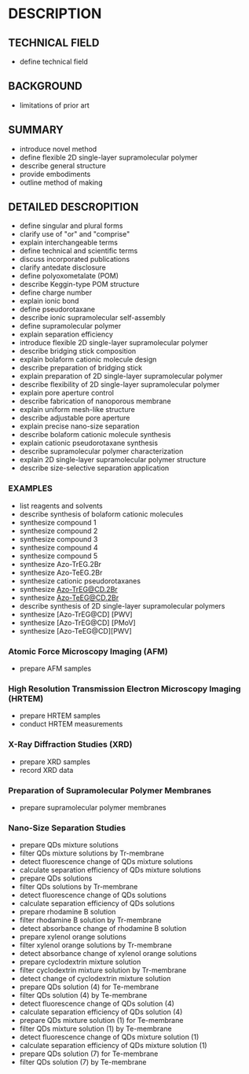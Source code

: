 # DESCRIPTION

## TECHNICAL FIELD

- define technical field

## BACKGROUND

- limitations of prior art

## SUMMARY

- introduce novel method
- define flexible 2D single-layer supramolecular polymer
- describe general structure
- provide embodiments
- outline method of making

## DETAILED DESCROPITION

- define singular and plural forms
- clarify use of "or" and "comprise"
- explain interchangeable terms
- define technical and scientific terms
- discuss incorporated publications
- clarify antedate disclosure
- define polyoxometalate (POM)
- describe Keggin-type POM structure
- define charge number
- explain ionic bond
- define pseudorotaxane
- describe ionic supramolecular self-assembly
- define supramolecular polymer
- explain separation efficiency
- introduce flexible 2D single-layer supramolecular polymer
- describe bridging stick composition
- explain bolaform cationic molecule design
- describe preparation of bridging stick
- explain preparation of 2D single-layer supramolecular polymer
- describe flexibility of 2D single-layer supramolecular polymer
- explain pore aperture control
- describe fabrication of nanoporous membrane
- explain uniform mesh-like structure
- describe adjustable pore aperture
- explain precise nano-size separation
- describe bolaform cationic molecule synthesis
- explain cationic pseudorotaxane synthesis
- describe supramolecular polymer characterization
- explain 2D single-layer supramolecular polymer structure
- describe size-selective separation application

### EXAMPLES

- list reagents and solvents
- describe synthesis of bolaform cationic molecules
- synthesize compound 1
- synthesize compound 2
- synthesize compound 3
- synthesize compound 4
- synthesize compound 5
- synthesize Azo-TrEG.2Br
- synthesize Azo-TeEG.2Br
- synthesize cationic pseudorotaxanes
- synthesize Azo-TrEG@CD.2Br
- synthesize Azo-TeEG@CD.2Br
- describe synthesis of 2D single-layer supramolecular polymers
- synthesize [Azo-TrEG@CD] [PWV]
- synthesize [Azo-TrEG@CD] [PMoV]
- synthesize [Azo-TeEG@CD][PWV]

### Atomic Force Microscopy Imaging (AFM)

- prepare AFM samples

### High Resolution Transmission Electron Microscopy Imaging (HRTEM)

- prepare HRTEM samples
- conduct HRTEM measurements

### X-Ray Diffraction Studies (XRD)

- prepare XRD samples
- record XRD data

### Preparation of Supramolecular Polymer Membranes

- prepare supramolecular polymer membranes

### Nano-Size Separation Studies

- prepare QDs mixture solutions
- filter QDs mixture solutions by Tr-membrane
- detect fluorescence change of QDs mixture solutions
- calculate separation efficiency of QDs mixture solutions
- prepare QDs solutions
- filter QDs solutions by Tr-membrane
- detect fluorescence change of QDs solutions
- calculate separation efficiency of QDs solutions
- prepare rhodamine B solution
- filter rhodamine B solution by Tr-membrane
- detect absorbance change of rhodamine B solution
- prepare xylenol orange solutions
- filter xylenol orange solutions by Tr-membrane
- detect absorbance change of xylenol orange solutions
- prepare cyclodextrin mixture solution
- filter cyclodextrin mixture solution by Tr-membrane
- detect change of cyclodextrin mixture solution
- prepare QDs solution (4) for Te-membrane
- filter QDs solution (4) by Te-membrane
- detect fluorescence change of QDs solution (4)
- calculate separation efficiency of QDs solution (4)
- prepare QDs mixture solution (1) for Te-membrane
- filter QDs mixture solution (1) by Te-membrane
- detect fluorescence change of QDs mixture solution (1)
- calculate separation efficiency of QDs mixture solution (1)
- prepare QDs solution (7) for Te-membrane
- filter QDs solution (7) by Te-membrane

